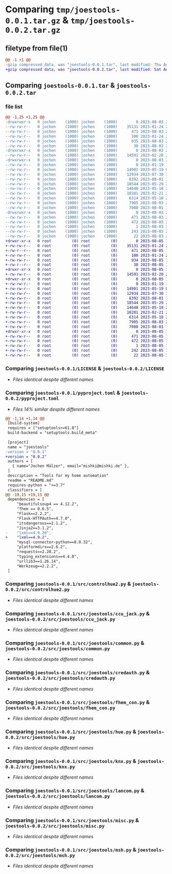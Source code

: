 # Comparing `tmp/joestools-0.0.1.tar.gz` & `tmp/joestools-0.0.2.tar.gz`

## filetype from file(1)

```diff
@@ -1 +1 @@
-gzip compressed data, was "joestools-0.0.1.tar", last modified: Thu Aug  3 21:23:46 2023, max compression
+gzip compressed data, was "joestools-0.0.2.tar", last modified: Sat Aug  5 19:54:11 2023, max compression
```

## Comparing `joestools-0.0.1.tar` & `joestools-0.0.2.tar`

### file list

```diff
@@ -1,25 +1,25 @@
-drwxrwxr-x   0 jochen    (1000) jochen    (1000)        0 2023-08-03 21:23:46.450147 joestools-0.0.1/
--rw-rw-r--   0 jochen    (1000) jochen    (1000)    35131 2023-01-24 23:34:06.000000 joestools-0.0.1/LICENSE
--rw-rw-r--   0 jochen    (1000) jochen    (1000)      471 2023-08-03 21:23:46.450147 joestools-0.0.1/PKG-INFO
--rw-rw-r--   0 jochen    (1000) jochen    (1000)      100 2023-01-24 23:32:23.000000 joestools-0.0.1/README.md
--rw-rw-r--   0 jochen    (1000) jochen    (1000)      935 2023-08-03 21:23:36.000000 joestools-0.0.1/pyproject.toml
--rw-rw-r--   0 jochen    (1000) jochen    (1000)       38 2023-08-03 21:23:46.450147 joestools-0.0.1/setup.cfg
-drwxrwxr-x   0 jochen    (1000) jochen    (1000)        0 2023-08-03 21:23:46.450147 joestools-0.0.1/src/
--rw-rw-r--   0 jochen    (1000) jochen    (1000)    14591 2023-02-20 20:30:03.000000 joestools-0.0.1/src/controlhue2.py
-drwxrwxr-x   0 jochen    (1000) jochen    (1000)        0 2023-08-03 21:23:46.450147 joestools-0.0.1/src/joestools/
--rw-rw-r--   0 jochen    (1000) jochen    (1000)        0 2023-01-19 14:27:46.000000 joestools-0.0.1/src/joestools/__init__.py
--rw-rw-r--   0 jochen    (1000) jochen    (1000)    14901 2023-05-19 09:17:52.000000 joestools-0.0.1/src/joestools/ccu_jack.py
--rw-rw-r--   0 jochen    (1000) jochen    (1000)    12934 2023-07-30 14:39:36.000000 joestools-0.0.1/src/joestools/common.py
--rw-rw-r--   0 jochen    (1000) jochen    (1000)     8392 2023-08-01 11:14:38.000000 joestools-0.0.1/src/joestools/credauth.py
--rw-rw-r--   0 jochen    (1000) jochen    (1000)    18544 2023-05-29 21:05:38.000000 joestools-0.0.1/src/joestools/fhem_con.py
--rw-rw-r--   0 jochen    (1000) jochen    (1000)    14648 2023-05-18 23:12:22.000000 joestools-0.0.1/src/joestools/hue.py
--rw-rw-r--   0 jochen    (1000) jochen    (1000)    10281 2023-02-21 20:50:22.000000 joestools-0.0.1/src/joestools/knx.py
--rw-rw-r--   0 jochen    (1000) jochen    (1000)     6314 2023-05-18 23:17:30.000000 joestools-0.0.1/src/joestools/lancom.py
--rw-rw-r--   0 jochen    (1000) jochen    (1000)     7905 2023-08-03 21:10:31.000000 joestools-0.0.1/src/joestools/misc.py
--rw-rw-r--   0 jochen    (1000) jochen    (1000)     7088 2023-08-01 13:03:48.000000 joestools-0.0.1/src/joestools/msh.py
-drwxrwxr-x   0 jochen    (1000) jochen    (1000)        0 2023-08-03 21:23:46.450147 joestools-0.0.1/src/joestools.egg-info/
--rw-rw-r--   0 jochen    (1000) jochen    (1000)      471 2023-08-03 21:23:46.000000 joestools-0.0.1/src/joestools.egg-info/PKG-INFO
--rw-rw-r--   0 jochen    (1000) jochen    (1000)      472 2023-08-03 21:23:46.000000 joestools-0.0.1/src/joestools.egg-info/SOURCES.txt
--rw-rw-r--   0 jochen    (1000) jochen    (1000)        1 2023-08-03 21:23:46.000000 joestools-0.0.1/src/joestools.egg-info/dependency_links.txt
--rw-rw-r--   0 jochen    (1000) jochen    (1000)      243 2023-08-03 21:23:46.000000 joestools-0.0.1/src/joestools.egg-info/requires.txt
--rw-rw-r--   0 jochen    (1000) jochen    (1000)       22 2023-08-03 21:23:46.000000 joestools-0.0.1/src/joestools.egg-info/top_level.txt
+drwxr-xr-x   0 root         (0) root         (0)        0 2023-08-05 19:54:11.494451 joestools-0.0.2/
+-rw-rw-r--   0 root         (0) root         (0)    35131 2023-01-24 23:34:06.000000 joestools-0.0.2/LICENSE
+-rw-r--r--   0 root         (0) root         (0)      471 2023-08-05 19:54:11.494451 joestools-0.0.2/PKG-INFO
+-rw-rw-r--   0 root         (0) root         (0)      100 2023-01-24 23:32:23.000000 joestools-0.0.2/README.md
+-rw-rw-r--   0 root         (0) root         (0)      934 2023-08-05 19:54:00.000000 joestools-0.0.2/pyproject.toml
+-rw-r--r--   0 root         (0) root         (0)       38 2023-08-05 19:54:11.494451 joestools-0.0.2/setup.cfg
+drwxr-xr-x   0 root         (0) root         (0)        0 2023-08-05 19:54:11.490451 joestools-0.0.2/src/
+-rw-rw-r--   0 root         (0) root         (0)    14591 2023-02-20 20:30:03.000000 joestools-0.0.2/src/controlhue2.py
+drwxr-xr-x   0 root         (0) root         (0)        0 2023-08-05 19:54:11.494451 joestools-0.0.2/src/joestools/
+-rw-rw-r--   0 root         (0) root         (0)        0 2023-01-19 14:27:46.000000 joestools-0.0.2/src/joestools/__init__.py
+-rw-rw-r--   0 root         (0) root         (0)    14901 2023-05-19 09:17:52.000000 joestools-0.0.2/src/joestools/ccu_jack.py
+-rw-rw-r--   0 root         (0) root         (0)    12934 2023-07-30 14:39:36.000000 joestools-0.0.2/src/joestools/common.py
+-rw-rw-r--   0 root         (0) root         (0)     8392 2023-08-01 11:14:38.000000 joestools-0.0.2/src/joestools/credauth.py
+-rw-rw-r--   0 root         (0) root         (0)    18544 2023-05-29 21:05:38.000000 joestools-0.0.2/src/joestools/fhem_con.py
+-rw-rw-r--   0 root         (0) root         (0)    14648 2023-05-18 23:12:22.000000 joestools-0.0.2/src/joestools/hue.py
+-rw-rw-r--   0 root         (0) root         (0)    10281 2023-02-21 20:50:22.000000 joestools-0.0.2/src/joestools/knx.py
+-rw-rw-r--   0 root         (0) root         (0)     6314 2023-05-18 23:17:30.000000 joestools-0.0.2/src/joestools/lancom.py
+-rw-rw-r--   0 root         (0) root         (0)     7905 2023-08-03 21:10:31.000000 joestools-0.0.2/src/joestools/misc.py
+-rw-rw-r--   0 root         (0) root         (0)     7088 2023-08-01 13:03:48.000000 joestools-0.0.2/src/joestools/msh.py
+drwxr-xr-x   0 root         (0) root         (0)        0 2023-08-05 19:54:11.494451 joestools-0.0.2/src/joestools.egg-info/
+-rw-rw-r--   0 root         (0) root         (0)      471 2023-08-05 19:54:11.000000 joestools-0.0.2/src/joestools.egg-info/PKG-INFO
+-rw-rw-r--   0 root         (0) root         (0)      472 2023-08-05 19:54:11.000000 joestools-0.0.2/src/joestools.egg-info/SOURCES.txt
+-rw-rw-r--   0 root         (0) root         (0)        1 2023-08-05 19:54:11.000000 joestools-0.0.2/src/joestools.egg-info/dependency_links.txt
+-rw-rw-r--   0 root         (0) root         (0)      242 2023-08-05 19:54:11.000000 joestools-0.0.2/src/joestools.egg-info/requires.txt
+-rw-rw-r--   0 root         (0) root         (0)       22 2023-08-05 19:54:11.000000 joestools-0.0.2/src/joestools.egg-info/top_level.txt
```

### Comparing `joestools-0.0.1/LICENSE` & `joestools-0.0.2/LICENSE`

 * *Files identical despite different names*

### Comparing `joestools-0.0.1/pyproject.toml` & `joestools-0.0.2/pyproject.toml`

 * *Files 14% similar despite different names*

```diff
@@ -1,14 +1,14 @@
 [build-system]
 requires = ["setuptools>=61.0"]
 build-backend = "setuptools.build_meta"
 
 [project]
 name = "joestools"
-version = "0.0.1"
+version = "0.0.2"
 authors = [
   { name="Jochen Mälzer", email="mishki@mishki.de" },
 ]
 description = "Tools for my home automation"
 readme = "README.md"
 requires-python = ">=3.7"
 classifiers = [
@@ -19,15 +19,15 @@
 dependencies = [
     "beautifulsoup4 == 4.12.2",
     "fhem == 0.6.5",
     "Flask==2.2.2",
     "Flask-HTTPAuth==4.7.0",
     "itsdangerous==2.1.2",
     "Jinja2==3.1.2",
-    "lxml==4.9.20",
+    "lxml==4.9.2",
     "mysql-connector-python==8.0.32",
     "platformdirs==2.6.2",
     "requests==2.28.2",
     "typing_extensions==4.4.0",
     "urllib3==1.26.14",
     "Werkzeug==2.2.2",
 ]
```

### Comparing `joestools-0.0.1/src/controlhue2.py` & `joestools-0.0.2/src/controlhue2.py`

 * *Files identical despite different names*

### Comparing `joestools-0.0.1/src/joestools/ccu_jack.py` & `joestools-0.0.2/src/joestools/ccu_jack.py`

 * *Files identical despite different names*

### Comparing `joestools-0.0.1/src/joestools/common.py` & `joestools-0.0.2/src/joestools/common.py`

 * *Files identical despite different names*

### Comparing `joestools-0.0.1/src/joestools/credauth.py` & `joestools-0.0.2/src/joestools/credauth.py`

 * *Files identical despite different names*

### Comparing `joestools-0.0.1/src/joestools/fhem_con.py` & `joestools-0.0.2/src/joestools/fhem_con.py`

 * *Files identical despite different names*

### Comparing `joestools-0.0.1/src/joestools/hue.py` & `joestools-0.0.2/src/joestools/hue.py`

 * *Files identical despite different names*

### Comparing `joestools-0.0.1/src/joestools/knx.py` & `joestools-0.0.2/src/joestools/knx.py`

 * *Files identical despite different names*

### Comparing `joestools-0.0.1/src/joestools/lancom.py` & `joestools-0.0.2/src/joestools/lancom.py`

 * *Files identical despite different names*

### Comparing `joestools-0.0.1/src/joestools/misc.py` & `joestools-0.0.2/src/joestools/misc.py`

 * *Files identical despite different names*

### Comparing `joestools-0.0.1/src/joestools/msh.py` & `joestools-0.0.2/src/joestools/msh.py`

 * *Files identical despite different names*

